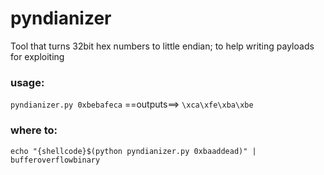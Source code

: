 # pyndianizer
Tool that turns 32bit hex numbers to little endian; to help writing payloads for exploiting

### usage:
`pyndianizer.py 0xbebafeca` ==outputs==> `\xca\xfe\xba\xbe`

### where to:
`echo "{shellcode}$(python pyndianizer.py 0xbaaddead)" | bufferoverflowbinary`
